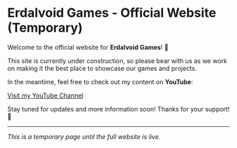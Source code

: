 # Erdalvoid Games - Official Website (Temporary)

Welcome to the official website for **Erdalvoid Games**! 🚀

This site is currently under construction, so please bear with us as we work on making it the best place to showcase our games and projects. 

In the meantime, feel free to check out my content on **YouTube**:

[Visit my YouTube Channel](https://www.youtube.com/@Erdalvoid)

Stay tuned for updates and more information soon! Thanks for your support! 🙌

---

*This is a temporary page until the full website is live.*
